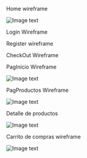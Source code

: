 Home wireframe

![Image text](https://github.com/Ramapascual/Grupo_4_Trabajo_Final/blob/main/documentos/dise%C3%B1o/Home%20wireframe.png)

Login Wireframe



Register wireframe



CheckOut Wireframe



PagInicio Wireframe 

![Image text]()

PagProductos Wireframe

![Image text]()



Detalle de productos

![Image text]()


Carrito de compras wireframe

![Image text]()
